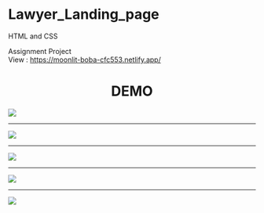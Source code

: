 # Lawyer_Landing_page
HTML and CSS 

Assignment Project
<br>
View : https://moonlit-boba-cfc553.netlify.app/

<h1 align = 'center'>DEMO</h1>
<img src = "https://user-images.githubusercontent.com/84468462/212698152-90ca01b2-4c41-4fb5-a343-09585eecfe06.png"/>
<hr>
<img src = "https://user-images.githubusercontent.com/84468462/212698373-48cf32e8-8938-42eb-8f49-0d3b64da4e95.png"/>
<hr>
<img src = "https://user-images.githubusercontent.com/84468462/212698490-7c096839-0f4d-419f-8732-5a5ab5ee422f.png"/>
<hr>
<img src = "Screenshot (1174)](https://user-images.githubusercontent.com/84468462/212698625-68f3d146-4454-4c9c-bf9c-36667785c198.png"/>
<hr>
<img src = "https://user-images.githubusercontent.com/84468462/212698735-1337ee34-6796-4e9a-b9ba-f591ed1c10b5.png"/>




